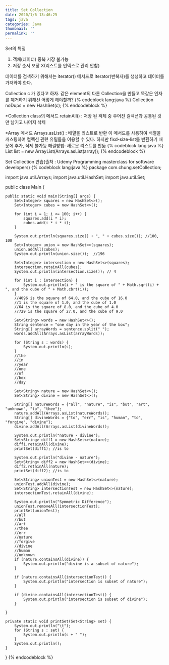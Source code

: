 ```yaml
---
title: Set Collection
date: 2020/1/6 13:46:25
tags: java
categories: Java
thumbnail: ''
permalink: ''
---
```


Set의 특징
  1. 객체(데이터) 중복 저장 불가능
  2. 저장 순서 보장 X(리스트를 인덱스로 관리 안함)

데이터를 검색하기 위해서는 iterator() 메서드로 Iterator(반복자)를 생성하고 데이터를 가져와야 한다.


<!-- more -->


Collection c 가 있다고 하자.
같은 element의 다른 Collection을 만들고 똑같은 인자를 제거하기 위해선 어떻게 해야할까?
{% codeblock lang:java %}
Collection<Type> noDups = new HashSet<Type>(c);
{% endcodeblock %}

*Collection class의 메서드
    retainAll() : 저장 된 객체 중 주어진 컬렉션과 공통된 것만 남기고 나머지 삭제

*Array 메서드
    Arrays.asList()
        : 배열을 리스트로 반환
        이 메서드를 사용하여 배열을 캐스팅하여 컬렉션 관련 유틸들을 이용할 수 있다.
        하지만 fixd-size-list를 반환하기 때문에 추가, 삭제 불가능
해결방법: 새로운 리스트를 만듦
{% codeblock lang:java %}
List<String> list = new ArrayList(Arrays.asList(array));
{% endcodeblock %}

Set Collection 연습(출처 : Udemy Programming masterclass for software developers)
{% codeblock lang:java %}
package com.chung.setCollection;

import java.util.Arrays;
import java.util.HashSet;
import java.util.Set;

public class Main {

    public static void main(String[] args) {
        Set<Integer> squares = new HashSet<>();
        Set<Integer> cubes = new HashSet<>();

        for (int i = 1; i <= 100; i++) {
            squares.add(i * i);
            cubes.add(i * i * i);
        }

        System.out.println(squares.size() + ", " + cubes.size()); //100, 100
        Set<Integer> union = new HashSet<>(squares);
        union.addAll(cubes);
        System.out.println(union.size());  //196

        Set<Integer> intersection = new HashSet<>(squares);
        intersection.retainAll(cubes);
        System.out.println(intersection.size()); // 4

        for (int i : intersection) {
            System.out.println(i + " is the square of " + Math.sqrt(i) + ", and the cube of " + Math.cbrt(i));
        }
        //4096 is the square of 64.0, and the cube of 16.0
        //1 is the square of 1.0, and the cube of 1.0
        //64 is the square of 8.0, and the cube of 4.0
        //729 is the square of 27.0, and the cube of 9.0

        Set<String> words = new HashSet<>();
        String sentence = "one day in the year of the box";
        String[] arrayWords = sentence.split(" ");
        words.addAll(Arrays.asList(arrayWords));

        for (String s : words) {
            System.out.println(s);
        }
        //the
        //in
        //year
        //one
        //of
        //box
        //day

        Set<String> nature = new HashSet<>();
        Set<String> divine = new HashSet<>();

        String[] natureWords = {"all", "nature", "is", "but", "art", "unknown", "to", "thee"};
        nature.addAll(Arrays.asList(natureWords));
        String[] divineWords = {"to", "err", "is", "human", "to", "forgive", "divine"};
        divine.addAll(Arrays.asList(divineWords));

        System.out.println("nature - divine");
        Set<String> diff1 = new HashSet<>(nature);
        diff1.retainAll(divine);
        printSet(diff1); //is to

        System.out.println("divine - nature");
        Set<String> diff2 = new HashSet<>(divine);
        diff2.retainAll(nature);
        printSet(diff2); //is to

        Set<String> unionTest = new HashSet<>(nature);
        unionTest.addAll(divine);
        Set<String> intersectionTest = new HashSet<>(nature);
        intersectionTest.retainAll(divine);

        System.out.println("Symmetric Difference");
        unionTest.removeAll(intersectionTest);
        printSet(unionTest);
        //all
        //but
        //art
        //thee
        //err
        //nature
        //forgive
        //divine
        //human
        //unknown
        if (nature.containsAll(divine)) {
            System.out.println("divine is a subset of nature");
        }

        if (nature.containsAll(intersectionTest)) {
            System.out.println("intersection is subset of nature");
        }

        if (divine.containsAll(intersectionTest)) {
            System.out.println("intersection is subset of divine");
        }

    }

    private static void printSet(Set<String> set) {
        System.out.println("\t");
        for (String s : set) {
            System.out.println(s + " ");
        }
        System.out.println();
    }

}
{% endcodeblock %}




<!-- toc -->